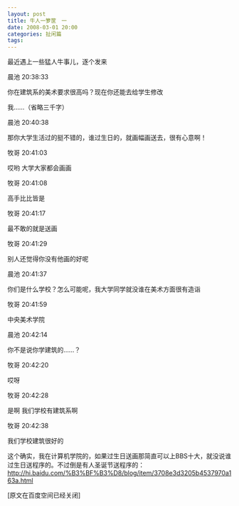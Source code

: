 ```yaml
---
layout: post
title: 牛人一箩筐　一
date: 2008-03-01 20:00
categories: 扯闲篇
tags: 
---
```


最近遇上一些猛人牛事儿，逐个发来

晨池 20:38:33

<!-- more -->



你在建筑系的美术要求很高吗？现在你还能去给学生修改

我……（省略三千字）

晨池 20:40:38

那你大学生活过的挺不错的，谁过生日的，就画幅画送去，很有心意啊！

牧哥 20:41:03

哎哟 大学大家都会画画

牧哥 20:41:08

高手比比皆是 

牧哥 20:41:17

最不敢的就是送画

牧哥 20:41:29

别人还觉得你没有他画的好呢

晨池 20:41:37

你们是什么学校？怎么可能呢，我大学同学就没谁在美术方面很有造诣

牧哥 20:41:59

中央美术学院

晨池 20:42:14

你不是说你学建筑的……？

牧哥 20:42:20

哎呀 

牧哥 20:42:28

是啊 我们学校有建筑系啊

牧哥 20:42:38

我们学校建筑很好的

这个确实，我在计算机学院的，如果过生日送画那简直可以上BBS十大，就没说谁过生日送程序的。不过倒是有人圣诞节送程序的：http://hi.baidu.com/%B3%BF%B3%D8/blog/item/3708e3d3205b4537970a163a.html

 

 

[原文在百度空间已经关闭]

